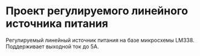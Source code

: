 # Проект регулируемого линейного источника питания


Регулируемый линейный источник питания на базе микросхемы LM338. Поддерживает выходной ток до 5А. 

